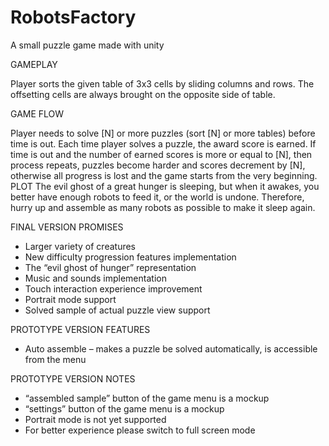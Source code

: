 # RobotsFactory
A small puzzle game made with unity

GAMEPLAY

Player sorts the given table of 3x3 cells by sliding columns and rows. The 
offsetting cells are always brought on the opposite side of table.

GAME FLOW

Player needs to solve [N] or more puzzles (sort [N] or more tables) before time is 
out. Each time player solves a puzzle, the award score is earned.
If time is out and the number of earned scores is more or equal to [N], then 
process repeats, puzzles become harder and scores decrement by [N], otherwise 
all progress is lost and the game starts from the very beginning.
PLOT
The evil ghost of a great hunger is sleeping, but when it awakes, you better have 
enough robots to feed it, or the world is undone. Therefore, hurry up and 
assemble as many robots as possible to make it sleep again.

FINAL VERSION PROMISES

- Larger variety of creatures
- New difficulty progression features implementation
- The “evil ghost of hunger” representation
- Music and sounds implementation
- Touch interaction experience improvement
- Portrait mode support
- Solved sample of actual puzzle view support

PROTOTYPE VERSION FEATURES

- Auto assemble – makes a puzzle be solved automatically, is accessible from 
the menu

PROTOTYPE VERSION NOTES

- “assembled sample” button of the game menu is a mockup
- “settings” button of the game menu is a mockup
- Portrait mode is not yet supported
- For better experience please switch to full screen mode

